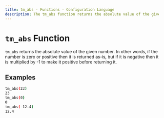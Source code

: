 ```yaml
---
title: tm_abs - Functions - Configuration Language
description: The tm_abs function returns the absolute value of the given number.
---
```


# `tm_abs` Function

`tm_abs` returns the absolute value of the given number. In other words, if the
number is zero or positive then it is returned as-is, but if it is negative
then it is multiplied by -1 to make it positive before returning it.

## Examples

```sh
tm_abs(23)
23
tm_abs(0)
0
tm_abs(-12.4)
12.4
```
